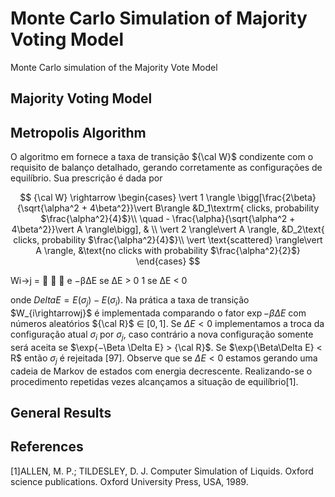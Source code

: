 # Monte Carlo Simulation of Majority Voting Model

Monte Carlo simulation of the Majority Vote Model 

## Majority Voting Model

## Metropolis Algorithm

O algoritmo em fornece a taxa de transição ${\cal W}$ condizente com o requisito de
balanço detalhado, gerando corretamente as configurações de equilíbrio.
Sua prescrição é dada por

$$
{\cal W} \rightarrow  
\begin{cases} 
\vert 1 \rangle \bigg[\frac{2\beta}{\sqrt{\alpha^2 + 4\beta^2}}\vert B\rangle &D_1\textrm{ clicks, probability $\frac{\alpha^2}{4}$}\\
\quad - \frac{\alpha}{\sqrt{\alpha^2 + 4\beta^2}}\vert A \rangle\bigg], & \\
\vert 2 \rangle\vert A \rangle, &D_2\text{ clicks, probability $\frac{\alpha^2}{4}$}\\
\vert \text{scattered} \rangle\vert A \rangle, &\text{no clicks with probability $\frac{\alpha^2}{2}$}
\end{cases}
$$

Wi→j =



e
−β∆E se ∆E > 0
1 se ∆E < 0


onde $Delta E = E(\sigma_j ) − E(\sigma_i)$. Na prática a taxa de transição $W_{i\rightarrowj}$ 
é implementada comparando o fator $\exp{-\beta\Delta E}$ com números aleatórios 
${\cal R}$ $\in$ $[0, 1]$. Se $\Delta E < 0$ implementamos a troca da configuração 
atual $\sigma_i$ por $\sigma_j$, caso contrário a nova configuração somente será 
aceita se $\exp{−\Beta \Delta E} > {\cal R}$. Se $\exp{\Beta\Delta E} < R$ então 
$\sigma_j$ é rejeitada [97]. Observe que se $\Delta E < 0$ estamos gerando uma 
cadeia de Markov de estados com energia decrescente. Realizando-se o procedimento 
repetidas vezes alcançamos a situação de equilíbrio[1].

## General Results


## References

[1]ALLEN, M. P.; TILDESLEY, D. J. Computer Simulation of Liquids. Oxford science
publications. Oxford University Press, USA, 1989.